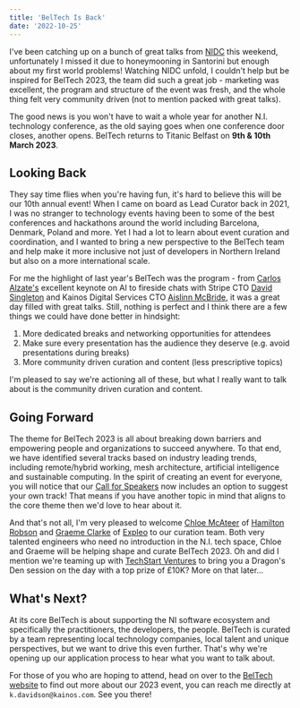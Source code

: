 ```yaml
---
title: 'BelTech Is Back'
date: '2022-10-25'
---
```


I've been catching up on a bunch of great talks from [NIDC](https://www.nidevconf.com/) this weekend, unfortunately I missed it due to honeymooning in Santorini but enough about my first world problems! Watching NIDC unfold, I couldn't help but be inspired for BelTech 2023, the team did such a great job - marketing was excellent, the program and structure of the event was fresh, and the whole thing felt very community driven (not to mention packed with great talks). 

The good news is you won't have to wait a whole year for another N.I. technology conference, as the old saying goes when one conference door closes, another opens. BelTech returns to Titanic Belfast on **9th & 10th March 2023**. 

## Looking Back

They say time flies when you're having fun, it's hard to believe this will be our 10th annual event! When I came on board as Lead Curator back in 2021, I was no stranger to technology events having been to some of the best conferences and hackathons around the world including Barcelona, Denmark, Poland and more. Yet I had a lot to learn about event curation and coordination, and I wanted to bring a new perspective to the BelTech team and help make it more inclusive not just of developers in Northern Ireland but also on a more international scale. 

For me the highlight of last year's BelTech was the program - from [Carlos Alzate's](https://www.aifund.ai/team-member/carlos-alzate/) excellent keynote on AI to fireside chats with Stripe CTO [David Singleton](https://www.linkedin.com/in/davidpsingleton/) and Kainos Digital Services CTO [Aislinn McBride](https://www.linkedin.com/in/aislinn-mcbride-a86bb03a/?originalSubdomain=uk), it was a great day filled with great talks. Still, nothing is perfect and I think there are a few things we could have done better in hindsight:
1. More dedicated breaks and networking opportunities for attendees
2. Make sure every presentation has the audience they deserve (e.g. avoid presentations during breaks)
3. More community driven curation and content (less prescriptive topics)

I'm pleased to say we're actioning all of these, but what I really want to talk about is the community driven curation and content. 

## Going Forward

The theme for BelTech 2023 is all about breaking down barriers and empowering people and organizations to succeed anywhere. To that end, we have identified several tracks based on industry leading trends, including remote/hybrid working, mesh architecture, artificial intelligence and sustainable computing. In the spirit of creating an event for everyone, you will notice that our [Call for Speakers](https://beltech.co/2023-speak-form/) now includes an option to suggest your own track! That means if you have another topic in mind that aligns to the core theme then we'd love to hear about it.

And that's not all, I'm very pleased to welcome [Chloe McAteer](https://www.linkedin.com/in/chloe-mcateer-67285312a/) of [Hamilton Robson](https://hamiltonrobson.com/) and [Graeme Clarke](https://www.linkedin.com/in/graeme-clarke-0027349b/?originalSubdomain=uk) of [Expleo](https://expleo.com/global/en/) to our curation team. Both very talented engineers who need no introduction in the N.I. tech space, Chloe and Graeme will be helping shape and curate BelTech 2023. Oh and did I mention we're teaming up with [TechStart Ventures](https://www.techstart.vc/) to bring you a Dragon's Den session on the day with a top prize of £10K? More on that later...

## What's Next?

At its core BelTech is about supporting the NI software ecosystem and specifically the practitioners, the developers, the people. BelTech is curated by a team representing local technology companies, local talent and unique perspectives, but we want to drive this even further. That's why we're opening up our application process to hear what you want to talk about.

For those of you who are hoping to attend, head on over to the [BelTech website](https://beltech.co/) to find out more about our 2023 event, you can reach me directly at `k.davidson@kainos.com`. See you there!